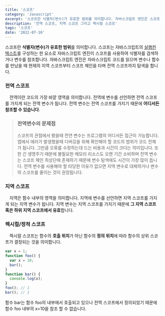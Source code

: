 ```yaml
---
title: '스코프'
category: 'Javascript'
excerpt: '스코프란 식별자(변수)가 유효한 범위를 의미합니다. 자바스크립트 엔진은 스코프를 사용하여 식별자를 검색하거나 변수를 참조합니다. 전역 스코프, 지역 스코프 그리고 렉시컬 스코프에 대해 간략하게 알아보겠습니다.'
description: '전역 스코프, 지역 스코프 그리고 렉시컬 스코프'
tags: '스코프'
date: '2022-07-10'
---
```


스코프란 **식별자(변수)가 유효한 범위**를 의미합니다. 스코프는 자바스크립트의 <a href="https://www.moonkorea.dev/Javascript-%EC%8B%A4%ED%96%89-%EC%BB%A8%ED%85%8D%EC%8A%A4%ED%8A%B8" target=”_blank”>실행컨텍스트</a>를 구성하는 한 요소로 자바스크립트 엔진이 스코프를 사용하여 식별자를 검색하거나 변수를 참조합니다. 자바스크립트 엔진은 자바스크립트 코드를 읽으며 변수나 함수를 만났을 때 현재의 지역 스코프부터 스코프 체인을 타며 전역 스코프까지 탐색을 합니다.

### 전역 스코프
&emsp;전역이란 코드의 가장 바깥 영역을 의미합니다. 전역에 변수를 선언하면 전역 스코프를 가지게 되는 전역 변수가 됩니다. 전역 변수는 전역 스코프를 가지기 때문에 **어디서든 참조할 수 있습니다**.

>### 전역변수의 문제점
>스코프의 관점에서 봤을때 전연 변수는 프로그램의 어디서든 접근이 가능합니다. 앱에서 에러가 발생했을때 디버깅을 위해 확인해야 할 코드의 범위가 코드 전체가 됩니다. 그만큼 오류를 수정하는데 드는 비용과 시간이 크다는 의미입니다. 또한 긴 생명주기 때문에 불필요한 메모리 리소스도 오랜 기간 소비하며 전역 변수는 스코프 체인 최상단에 존재하기 때문에 변수 탐색에도 시간이 가장 많이 듭니다. 전역 변수를 사용해야 할 타당한 이유가 없으면 지역 변수로 대체하거나 변수의 스코프를 줄이는 것이 권장됩니다.

### 지역 스코프
&emsp;지역은 함수 내부의 영역을 의미합니다. 지역에 변수를 선언하면 지역 스코프를 가지게 되는 지역 변수가 됩니다. 지역 변수는 지역 스코프를 가지기 때문에 **그 지역 스코프 혹은 하위 지역 스코프에서 유효**합니다.

### 렉시컬/정적 스코프
&emsp;렉시컬 스코프는 함수의 **호출 위치**가 아닌 함수의 **정의 위치**에 따라 함수의 상위 스코프가 결정되는 것을 의미합니다.

```js
var x = 1;
function foo() {
  var x = 10;
  bar();
}
function bar() {
  console.log(x);
}
foo(); // 1
bar(); // 1
```

함수 bar는 함수 foo의 내부에서 호출되고 있으나 전역 스코프에서 정의되었기 때문에 함수 foo 내부의 x=10을 참조 할 수 없습니다.
